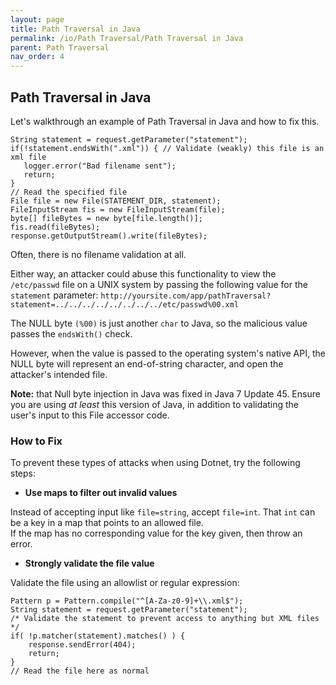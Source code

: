 ```yaml
---
layout: page
title: Path Traversal in Java
permalink: /io/Path Traversal/Path Traversal in Java
parent: Path Traversal
nav_order: 4
---
```


## Path Traversal in Java 

Let's walkthrough an example of Path Traversal in Java and how to fix this. 

```
String statement = request.getParameter("statement");
if(!statement.endsWith(".xml")) { // Validate (weakly) this file is an xml file
   logger.error("Bad filename sent");
   return;
}
// Read the specified file
File file = new File(STATEMENT_DIR, statement);
FileInputStream fis = new FileInputStream(file);
byte[] fileBytes = new byte[file.length()];
fis.read(fileBytes);
response.getOutputStream().write(fileBytes);
``` 

Often, there is no filename validation at all. 

Either way, an attacker could abuse this functionality to view the ```/etc/passwd``` file on a UNIX system by passing the following value for the ```statement``` parameter: ```http://yoursite.com/app/pathTraversal?statement=../../../../../../../../etc/passwd%00.xml``` 


The NULL byte ```(%00)``` is just another ```char``` to Java, so the malicious value passes the ```endsWith()``` check. 

However, when the value is passed to the operating system's native API, the NULL byte will represent an end-of-string character, and open the attacker's intended file.

**Note:** that Null byte injection in Java was fixed in Java 7 Update 45. Ensure you are using _at least_ this version of Java, in addition to validating the user's input to this File accessor code. 


### How to Fix 


To prevent these types of attacks when using Dotnet, try the following steps: 

- **Use maps to filter out invalid values** 

Instead of accepting input like ```file=string```, accept ```file=int```. That ```int``` can be a key in a map that points to an allowed file.  
If the map has no corresponding value for the key given, then throw an error. 

- **Strongly validate the file value** 

Validate the file using an allowlist or regular expression: 
```
Pattern p = Pattern.compile("^[A-Za-z0-9]+\\.xml$");
String statement = request.getParameter("statement");
/* Validate the statement to prevent access to anything but XML files */
if( !p.matcher(statement).matches() ) {
    response.sendError(404);
    return;
}
// Read the file here as normal
```
